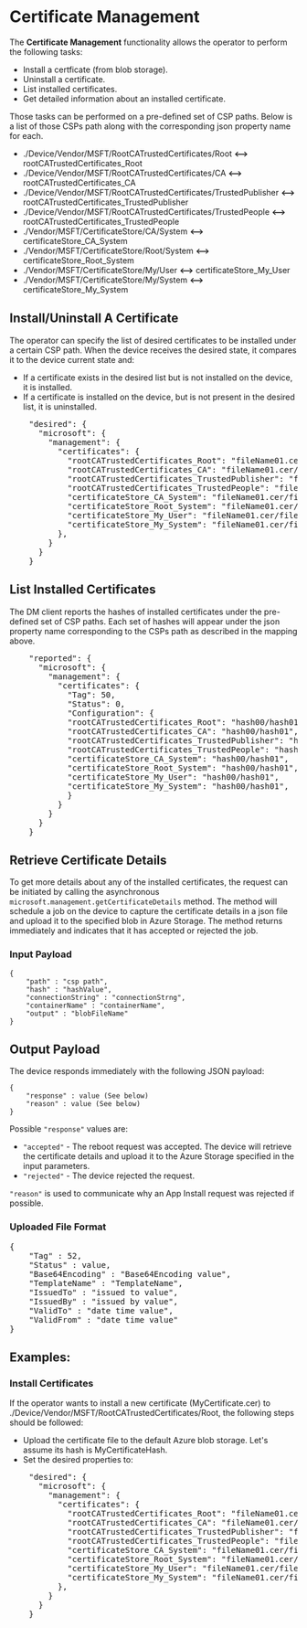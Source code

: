 # Certificate Management

The **Certificate Management** functionality allows the operator to perform the following tasks:
- Install a certficate (from blob storage).
- Uninstall a certificate.
- List installed certificates.
- Get detailed information about an installed certificate.

Those tasks can be performed on a pre-defined set of CSP paths. Below is a list of those CSPs path along with the corresponding json property name for each.

- ./Device/Vendor/MSFT/RootCATrustedCertificates/Root **<-->** rootCATrustedCertificates_Root
- ./Device/Vendor/MSFT/RootCATrustedCertificates/CA **<-->** rootCATrustedCertificates_CA
- ./Device/Vendor/MSFT/RootCATrustedCertificates/TrustedPublisher **<-->** rootCATrustedCertificates_TrustedPublisher
- ./Device/Vendor/MSFT/RootCATrustedCertificates/TrustedPeople **<-->** rootCATrustedCertificates_TrustedPeople
- ./Vendor/MSFT/CertificateStore/CA/System **<-->** certificateStore_CA_System
- ./Vendor/MSFT/CertificateStore/Root/System **<-->** certificateStore_Root_System
- ./Vendor/MSFT/CertificateStore/My/User **<-->** certificateStore_My_User
- ./Vendor/MSFT/CertificateStore/My/System **<-->** certificateStore_My_System

## Install/Uninstall A Certificate
The operator can specify the list of desired certificates to be installed under a certain CSP path. When the device receives the desired state, it compares it to the device current state and:
- If a certificate exists in the desired list but is not installed on the device, it is installed.
- If a certificate is installed on the device, but is not present in the desired list, it is uninstalled.

<pre>
    "desired": {
      "microsoft": {
        "management": {
          "certificates": {
            "rootCATrustedCertificates_Root": "fileName01.cer/fileName02.cer",
            "rootCATrustedCertificates_CA": "fileName01.cer/fileName02.cer",
            "rootCATrustedCertificates_TrustedPublisher": "fileName01.cer/fileName02.cer",
            "rootCATrustedCertificates_TrustedPeople": "fileName01.cer/fileName02.cer",
            "certificateStore_CA_System": "fileName01.cer/fileName02.cer",
            "certificateStore_Root_System": "fileName01.cer/fileName02.cer",
            "certificateStore_My_User": "fileName01.cer/fileName02.cer",
            "certificateStore_My_System": "fileName01.cer/fileName02.cer"
          },
        }
      }
    }
</pre>

## List Installed Certificates
The DM client reports the hashes of installed certificates under the pre-defined set of CSP paths. Each set of hashes will appear under the json property name corresponding to the CSPs path as described in the mapping above.

<pre>
    "reported": {
      "microsoft": {
        "management": {
          "certificates": {
            "Tag": 50,
            "Status": 0,
            "Configuration": {
            "rootCATrustedCertificates_Root": "hash00/hash01",
            "rootCATrustedCertificates_CA": "hash00/hash01",
            "rootCATrustedCertificates_TrustedPublisher": "hash00/hash01",
            "rootCATrustedCertificates_TrustedPeople": "hash00/hash01",
            "certificateStore_CA_System": "hash00/hash01",
            "certificateStore_Root_System": "hash00/hash01",
            "certificateStore_My_User": "hash00/hash01",
            "certificateStore_My_System": "hash00/hash01",
            }
          }
        }
      }
    }
</pre>

## Retrieve Certificate Details
To get more details about any of the installed certificates, the request can be initiated by calling the asynchronous `microsoft.management.getCertificateDetails` method.
The method will schedule a job on the device to capture the certificate details in a json file and upload it to the specified blob in Azure Storage.
The method returns immediately and indicates that it has accepted or rejected the job.

### Input Payload 
```
{
    "path" : "csp path",
    "hash" : "hashValue",
    "connectionString" : "connectionStrng",
    "containerName" : "containerName",
    "output" : "blobFileName"
}
````

## Output Payload
The device responds immediately with the following JSON payload:

```
{
    "response" : value (See below)
    "reason" : value (See below)
}
```

Possible `"response"` values are: 
- `"accepted"` - The reboot request was accepted. The device will retrieve the certificate details and upload it to the Azure Storage specified in the input parameters.
- `"rejected"` - The device rejected the request.

`"reason"` is used to communicate why an App Install request was rejected if possible.

### Uploaded File Format
<pre>
{
    "Tag" : 52,
    "Status" : value,
    "Base64Encoding" : "Base64Encoding value",
	"TemplateName" : "TemplateName",
    "IssuedTo" : "issued to value",
    "IssuedBy" : "issued by value",
    "ValidTo" : "date time value",
    "ValidFrom" : "date time value"
}
</pre>

## Examples:

### Install Certificates

If the operator wants to install a new certificate (MyCertificate.cer) to ./Device/Vendor/MSFT/RootCATrustedCertificates/Root, the following steps should be followed:
- Upload the certificate file to the default Azure blob storage. Let's assume its hash is MyCertificateHash.
- Set the desired properties to:
<pre>
    "desired": {
      "microsoft": {
        "management": {
          "certificates": {
            "rootCATrustedCertificates_Root": "fileName01.cer/fileName02.cer/MyCertificate.cer",
            "rootCATrustedCertificates_CA": "fileName01.cer/fileName02.cer",
            "rootCATrustedCertificates_TrustedPublisher": "fileName01.cer/fileName02.cer",
            "rootCATrustedCertificates_TrustedPeople": "fileName01.cer/fileName02.cer",
            "certificateStore_CA_System": "fileName01.cer/fileName02.cer",
            "certificateStore_Root_System": "fileName01.cer/fileName02.cer",
            "certificateStore_My_User": "fileName01.cer/fileName02.cer",
            "certificateStore_My_System": "fileName01.cer/fileName02.cer"
          },
        }
      }
    }
</pre>

